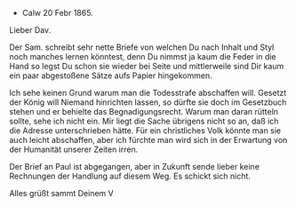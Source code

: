 + Calw 20 Febr 1865.

Lieber Dav.

Der Sam. schreibt sehr nette Briefe von welchen Du nach Inhalt und Styl noch manches lernen könntest, denn Du nimmst ja kaum die Feder in die Hand so legst Du schon sie wieder bei Seite und mittlerweile sind Dir kaum ein paar abgestoßene Sätze aufs Papier hingekommen.

Ich sehe keinen Grund warum man die Todesstrafe abschaffen will. Gesetzt der König will Niemand hinrichten lassen, so dürfte sie doch im Gesetzbuch stehen und er behielte das Begnadigungsrecht. Warum man daran rütteln sollte, sehe ich nicht ein. Mir liegt die Sache übrigens nicht so an, daß ich die Adresse unterschrieben hätte. Für ein christliches Volk könnte man sie auch leicht abschaffen, aber ich fürchte man wird sich in der Erwartung von der Humanität unserer Zeiten irren.

Der Brief an Paul ist abgegangen, aber in Zukunft sende lieber keine Rechnungen der Handlung auf diesem Weg. Es schickt sich nicht.

 Alles grüßt sammt Deinem V

